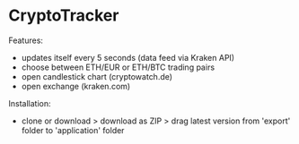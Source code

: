 # CryptoTracker
Features: 
- updates itself every 5 seconds (data feed via Kraken API)
- choose between ETH/EUR or ETH/BTC trading pairs
- open candlestick chart (cryptowatch.de)
- open exchange (kraken.com)

Installation:
- clone or download > download as ZIP > drag latest version from 'export' folder to 'application' folder
